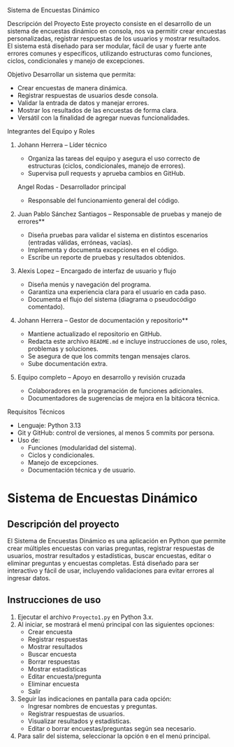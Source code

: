 Sistema de Encuestas Dinámico

Descripción del Proyecto
Este proyecto consiste en el desarrollo de un sistema de encuestas dinámico en consola, nos va permitir crear encuestas personalizadas, registrar respuestas de los usuarios y mostrar resultados.
El sistema está diseñado para ser modular, fácil de usar y fuerte ante errores comunes y específicos, utilizando estructuras como funciones, ciclos, condicionales y manejo de excepciones.


Objetivo
Desarrollar un sistema que permita:
- Crear encuestas de manera dinámica.
- Registrar respuestas de usuarios desde consola.
- Validar la entrada de datos y manejar errores.
- Mostrar los resultados de las encuestas de forma clara.
- Versátil con la finalidad de agregar nuevas funcionalidades.


Integrantes del Equipo y Roles

1. Johann Herrera – Líder técnico
   - Organiza las tareas del equipo y asegura el uso correcto de
estructuras (ciclos, condicionales, manejo de errores).
   - Supervisa pull requests y aprueba cambios en GitHub. 

   Angel Rodas - Desarrollador principal  
   - Responsable del funcionamiento general del código.  
 

2. Juan Pablo Sánchez Santiagos – Responsable de pruebas y manejo de errores**  
   - Diseña pruebas para validar el sistema en distintos escenarios (entradas válidas, erróneas, vacías).  
   - Implementa y documenta excepciones en el código.  
   - Escribe un reporte de pruebas y resultados obtenidos.  

3. Alexis Lopez  – Encargado de interfaz de usuario y flujo
   - Diseña menús y navegación del programa.  
   - Garantiza una experiencia clara para el usuario en cada paso.  
   - Documenta el flujo del sistema (diagrama o pseudocódigo comentado).  

4. Johann Herrera – Gestor de documentación y repositorio**  
   - Mantiene actualizado el repositorio en GitHub.  
   - Redacta este archivo `README.md` e incluye instrucciones de uso, roles, problemas y soluciones.  
   - Se asegura de que los commits tengan mensajes claros.  
   - Sube documentación extra.  

5. Equipo completo – Apoyo en desarrollo y revisión cruzada
   - Colaboradores en la programación de funciones adicionales.  
   - Documentadores de sugerencias de mejora en la bitácora técnica.  

Requisitos Técnicos
- Lenguaje: Python 3.13  
- Git y GitHub: control de versiones, al menos 5 commits por persona.  
- Uso de:
  - Funciones (modularidad del sistema).  
  - Ciclos y condicionales.  
  - Manejo de excepciones.  
  - Documentación técnica y de usuario.

# Sistema de Encuestas Dinámico

## Descripción del proyecto
El Sistema de Encuestas Dinámico es una aplicación en Python que permite crear múltiples encuestas con varias preguntas, registrar respuestas de usuarios, mostrar resultados y estadísticas, buscar encuestas, editar o eliminar preguntas y encuestas completas. Está diseñado para ser interactivo y fácil de usar, incluyendo validaciones para evitar errores al ingresar datos.

## Instrucciones de uso
1. Ejecutar el archivo `Proyecto1.py` en Python 3.x.
2. Al iniciar, se mostrará el menú principal con las siguientes opciones:
   - Crear encuesta
   - Registrar respuestas
   - Mostrar resultados
   - Buscar encuesta
   - Borrar respuestas
   - Mostrar estadísticas
   - Editar encuesta/pregunta
   - Eliminar encuesta
   - Salir
3. Seguir las indicaciones en pantalla para cada opción:
   - Ingresar nombres de encuestas y preguntas.
   - Registrar respuestas de usuarios.
   - Visualizar resultados y estadísticas.
   - Editar o borrar encuestas/preguntas según sea necesario.
4. Para salir del sistema, seleccionar la opción `0` en el menú principal.
